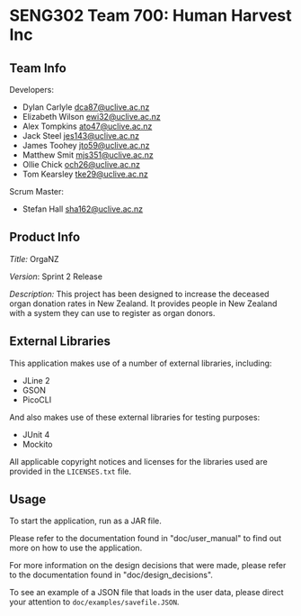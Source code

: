 # SENG302 Team 700: Human Harvest Inc

## Team Info
Developers:
* Dylan Carlyle <dca87@uclive.ac.nz>
* Elizabeth Wilson <ewi32@uclive.ac.nz>
* Alex Tompkins <ato47@uclive.ac.nz>
* Jack Steel <jes143@uclive.ac.nz>
* James Toohey <jto59@uclive.ac.nz>
* Matthew Smit <mjs351@uclive.ac.nz>
* Ollie Chick <och26@uclive.ac.nz>
* Tom Kearsley <tke29@uclive.ac.nz>

Scrum Master:
* Stefan Hall <sha162@uclive.ac.nz>

## Product Info
*Title:* OrgaNZ

*Version*: Sprint 2 Release

*Description:* This project has been designed to increase the deceased organ donation rates in New Zealand. It provides people in New Zealand with a system they can use to register as organ donors.

## External Libraries

This application makes use of a number of external libraries, including:
* JLine 2
* GSON
* PicoCLI

And also makes use of these external libraries for testing purposes:
* JUnit 4
* Mockito

All applicable copyright notices and licenses for the libraries used are provided in the `LICENSES.txt` file.

## Usage

To start the application, run as a JAR file.

Please refer to the documentation found in "doc/user_manual" to find out more on how to use the application.

For more information on the design decisions that were made, please refer to the documentation found in
"doc/design_decisions".

To see an example of a JSON file that loads in the user data, please direct your attention to
`doc/examples/savefile.JSON`.

